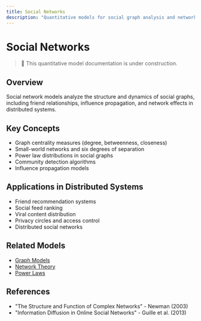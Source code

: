 ```yaml
---
title: Social Networks
description: "Quantitative models for social graph analysis and network effects"
---
```


# Social Networks

> 🚧 This quantitative model documentation is under construction.

## Overview
Social network models analyze the structure and dynamics of social graphs, including friend relationships, influence propagation, and network effects in distributed systems.

## Key Concepts
- Graph centrality measures (degree, betweenness, closeness)
- Small-world networks and six degrees of separation
- Power law distributions in social graphs
- Community detection algorithms
- Influence propagation models

## Applications in Distributed Systems
- Friend recommendation systems
- Social feed ranking
- Viral content distribution
- Privacy circles and access control
- Distributed social networks

## Related Models
- [Graph Models](/architects-handbook/quantitative-analysis/graph-models/)
- [Network Theory](/architects-handbook/quantitative-analysis/network-theory/)
- [Power Laws](/architects-handbook/quantitative-analysis/power-laws/)

## References
- "The Structure and Function of Complex Networks" - Newman (2003)
- "Information Diffusion in Online Social Networks" - Guille et al. (2013)